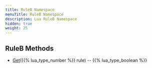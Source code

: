 ```yaml
---
title: RuleB Namespace
menuTitle: RuleB Namespace
description: Lua RuleB Namespace
hidden: true
weight: 25
---
```

## RuleB Methods
- [Get](get)({{% lua_type_number %}} rule) -- {{% lua_type_boolean %}}
